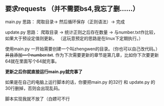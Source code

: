 ## 要求requests （并不需要bs4,我忘了删……）

main.py 思路： 爬取目录-> 然后循环保存（正则语法）-> 完成

update.py  思路： 爬取目录 -> 统计正则之后存在数量 -> 与number.txt作比较，如果大于预设定值则更新。
	（这玩意预定的思路是在linux下定期执行。） 

使用main.py 一开始需要创建一个叫zhengwen的目录。（你也可以自己改代码。）~~并且添加一个number.txt~~.  作为下次需要更新的章节是第几章，比如你下次要更新64就在里面写个64就完事。

**更新之后你就直接运行main.py就完事了**


如果是在自己的电脑上运行脚本的话，你要把main.py 的32行 和 update.py 的30行删掉，否则会出现乱码。

脚本实现我就不放了（白嫖可不行
